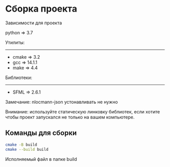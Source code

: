 # Сборка проекта

Зависимости для проекта

python => 3.7

Утилиты:
___

- cmake => 3.2
- gcc => 14.1.1
- make => 4.4

Библиотеки:
___

- SFML => 2.6.1

Замечание: nlocmann-json устонавливать не нужно

Внимание: используйте статическую линковку библиотек, если хотите чтобы проект запускался не только на вашем компьютере.

## Команды для сборки 

```bash
cmake -B build
cmake --build build
```

Исполняемый файл в папке build